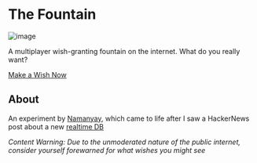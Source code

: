 # The Fountain

![image](https://github.com/user-attachments/assets/883586fc-5eca-4272-89b4-d20ab304de3e)

A multiplayer wish-granting fountain on the internet. What do you really want?

[Make a Wish Now](https://fountain.nmn.gl/)

## About

An experiment by [Namanyay](https://nmn.gl), which came to life after I saw a HackerNews post about a new [realtime DB](https://news.ycombinator.com/item?id=41322281)

_Content Warning: Due to the unmoderated nature of the public internet, consider yourself forewarned for what wishes you might see_
